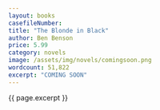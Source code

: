 ```yaml
---
layout: books
casefileNumber: 
title: "The Blonde in Black"
author: Ben Benson
price: 5.99
category: novels
image: /assets/img/novels/comingsoon.png
wordcount: 51,822
excerpt: "COMING SOON"
---
```


{{ page.excerpt }}